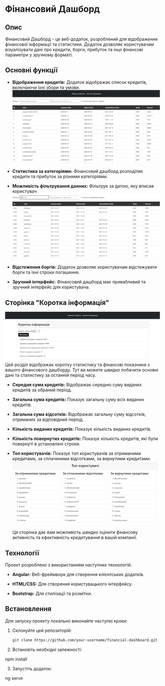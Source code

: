 # Фінансовий Дашборд

## Опис

Фінансовий Дашборд - це веб-додаток, розроблений для відображення фінансової інформації та статистики. Додаток дозволяє користувачам візуалізувати дані про кредити, борги, прибуток та інші фінансові параметри у зручному форматі.

## Основні функції

- **Відображення кредитів:** Додаток відображає список кредитів, включаючи їхні збори та умови.
  ![Приклад проекту](./src/assets/full.png)
- **Статистика за категоріями:** Фінансовий дашборд розподіляє кредити та прибуток за різними категоріями.
- **Можливість фільтрування данних:** Фільтрує за датою, яку вписав користувач
  ![Приклад проекту](./src/assets/filter.png)
- **Відстеження боргів:** Додаток дозволяє користувачам відстежувати борги та їхні строки погашення.

- **Зручний інтерфейс:** Фінансовий дашборд має привабливий та зручний інтерфейс для користувача.

## Сторінка "Коротка інформація"

![Приклад проекту](./src/assets/short.png)
Цей розділ відображає коротку статистику та фінансові показники з вашого фінансового дашборду. Тут ви можете швидко побачити основні дані та статистику за останній період часу.

- **Середня сума кредитів:** Відображає середню суму виданих кредитів за обраний період.

- **Загальна сума кредитів:** Показує загальну суму всіх виданих кредитів.

- **Загальна сума відсотків:** Відображає загальну суму відсотків, отриманих за відповідний період.

- **Кількість виданих кредитів:** Показує кількість виданих кредитів.

- **Кількість повернутих кредитів:** Показує кількість кредитів, які були повернуті в установлені строки.

- **Топ користувачів:** Показує топ користувачів за отриманими кредитами, за сплаченими відсотками, за вернутими кредитами.
  ![Приклад проекту](./src/assets/top.png)

  Ця сторінка дає вам можливість швидко оцінити фінансову активність та ефективність кредитування в вашій компанії.

## Технології

Проект розроблено з використанням наступних технологій:

- **Angular:** Веб-фреймворк для створення клієнтських додатків.

- **HTML/CSS:** Для створення користувацького інтерфейсу.

- **Bootstrap:** Для стилізації та розмітки.
## Встановлення

Для запуску проекту локально виконайте наступні кроки:

1. Склонуйте цей репозиторій:

   ```bash
   git clone https://github.com/your-username/financial-dashboard.git
2. Встановіть необхідні залежності:

npm install

3. Запустіть додаток:  

ng serve

